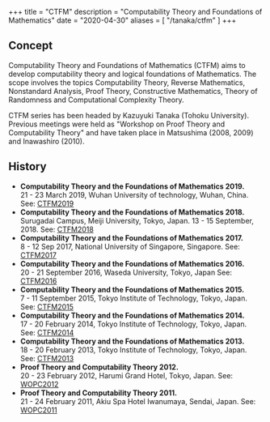 +++
title = "CTFM"
description = "Computability Theory and Foundations of Mathematics"
date = "2020-04-30"
aliases = [ "/tanaka/ctfm" ]
+++

## Concept
Computability Theory and Foundations of Mathematics (CTFM) aims to develop computability theory and logical foundations of Mathematics. The scope involves the topics Computability Theory, Reverse Mathematics, Nonstandard Analysis, Proof Theory, Constructive Mathematics, Theory of Randomness and Computational Complexity Theory.

CTFM series has been headed by Kazuyuki Tanaka (Tohoku University). Previous meetings were held as "Workshop on Proof Theory and Computability Theory" and have taken place in Matsushima (2008, 2009) and Inawashiro (2010).

## History
- **Computability Theory and the Foundations of Mathematics 2019.** \
21 - 23 March 2019, Wuhan University of technology, Wuhan, China. See: [CTFM2019](http://www.sendailogic.com/CTFM2019/index.html)
- **Computability Theory and the Foundations of Mathematics 2018.** \
Surugadai Campus, Meiji University, Tokyo, Japan. 13 - 15 September, 2018. See: [CTFM2018](http://www.isc.meiji.ac.jp/~random/ctfm2018/)
- **Computability Theory and the Foundations of Mathematics 2017.** \
 8 - 12 Sep 2017, National University of Singapore, Singapore. See: [CTFM2017](http://ims.nus.edu.sg/events/2017/wcom/index.php)
- **Computability Theory and the Foundations of Mathematics 2016.** \
 20 - 21 September 2016, Waseda University, Tokyo, Japan See: [CTFM2016](http://www.sendailogic.com/CTFM2016/index.html)
- **Computability Theory and the Foundations of Mathematics 2015.** \
 7 - 11 September 2015, Tokyo Institute of Technology, Tokyo, Japan. See: [CTFM2015](http://www.jaist.ac.jp/CTFM/CTFM2015/index.html)
- **Computability Theory and the Foundations of Mathematics 2014.** \
 17 - 20 February 2014, Tokyo Institute of Technology, Tokyo, Japan. See: [CTFM2014](http://www.jaist.ac.jp/CTFM/CTFM2014/index.html)
- **Computability Theory and the Foundations of Mathematics 2013.** \
 18 - 20 February 2013, Tokyo Institute of Technology, Tokyo, Japan. See: [CTFM2013](http://www.sendailogic.com/CTFM2013/)
- **Proof Theory and Computability Theory 2012.** \
 20 - 23 February 2012, Harumi Grand Hotel, Tokyo, Japan. See: [WOPC2012](http://www.sendailogic.com/WOPC2012/)
- **Proof Theory and Computability Theory 2011.** \
  21 - 24 February 2011, Akiu Spa Hotel Iwanumaya, Sendai, Japan. See: [WOPC2011](http://www.jaist.ac.jp/is/labs/ishihara-lab/wptct2011/Workshop_on_Proof_Theory_and_Computability_Theory/Home.html)